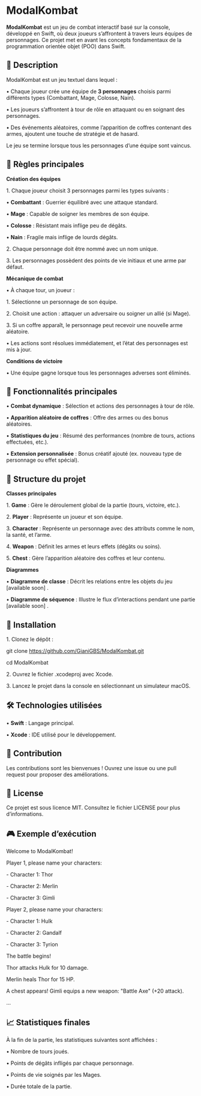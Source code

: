 # **ModalKombat**

  

**ModalKombat** est un jeu de combat interactif basé sur la console, développé en Swift, où deux joueurs s’affrontent à travers leurs équipes de personnages. Ce projet met en avant les concepts fondamentaux de la programmation orientée objet (POO) dans Swift.

  

## **📝 Description**

  

ModalKombat est un jeu textuel dans lequel :

  

• Chaque joueur crée une équipe de **3 personnages** choisis parmi différents types (Combattant, Mage, Colosse, Nain).

• Les joueurs s’affrontent à tour de rôle en attaquant ou en soignant des personnages.

• Des événements aléatoires, comme l’apparition de coffres contenant des armes, ajoutent une touche de stratégie et de hasard.

  

Le jeu se termine lorsque tous les personnages d’une équipe sont vaincus.

  

## **📜 Règles principales**

  

**Création des équipes**

1\. Chaque joueur choisit 3 personnages parmi les types suivants :

• **Combattant** : Guerrier équilibré avec une attaque standard.

• **Mage** : Capable de soigner les membres de son équipe.

• **Colosse** : Résistant mais inflige peu de dégâts.

• **Nain** : Fragile mais inflige de lourds dégâts.

2\. Chaque personnage doit être nommé avec un nom unique.

3\. Les personnages possèdent des points de vie initiaux et une arme par défaut.

  

**Mécanique de combat**

• À chaque tour, un joueur :

1\. Sélectionne un personnage de son équipe.

2\. Choisit une action : attaquer un adversaire ou soigner un allié (si Mage).

3\. Si un coffre apparaît, le personnage peut recevoir une nouvelle arme aléatoire.

• Les actions sont résolues immédiatement, et l’état des personnages est mis à jour.

  

**Conditions de victoire**

• Une équipe gagne lorsque tous les personnages adverses sont éliminés.

  

## **🚀 Fonctionnalités principales**

• **Combat dynamique** : Sélection et actions des personnages à tour de rôle.

• **Apparition aléatoire de coffres** : Offre des armes ou des bonus aléatoires.

• **Statistiques du jeu** : Résumé des performances (nombre de tours, actions effectuées, etc.).

• **Extension personnalisée** : Bonus créatif ajouté (ex. nouveau type de personnage ou effet spécial).

  

## **📂 Structure du projet**

  

**Classes principales**

1\. **Game** : Gère le déroulement global de la partie (tours, victoire, etc.).

2\. **Player** : Représente un joueur et son équipe.

3\. **Character** : Représente un personnage avec des attributs comme le nom, la santé, et l’arme.

4\. **Weapon** : Définit les armes et leurs effets (dégâts ou soins).

5\. **Chest** : Gère l’apparition aléatoire des coffres et leur contenu.

  

**Diagrammes**

• **Diagramme de classe** : Décrit les relations entre les objets du jeu [available soon] .

• **Diagramme de séquence** : Illustre le flux d’interactions pendant une partie [available soon] .

  

## **🔧 Installation**

1\. Clonez le dépôt :

  

git clone https://github.com/GianiGBS/ModalKombat.git

cd ModalKombat

  

  

  

2\. Ouvrez le fichier .xcodeproj avec Xcode.

3\. Lancez le projet dans la console en sélectionnant un simulateur macOS.

  

## **🛠️ Technologies utilisées**

• **Swift** : Langage principal.

• **Xcode** : IDE utilisé pour le développement.

  

## **🤝 Contribution**

  

Les contributions sont les bienvenues ! Ouvrez une issue ou une pull request pour proposer des améliorations.

  

## **📜 License**

  

Ce projet est sous licence MIT. Consultez le fichier LICENSE pour plus d’informations.

  

## **🎮 Exemple d’exécution**

  

Welcome to ModalKombat!

Player 1, please name your characters:

\- Character 1: Thor

\- Character 2: Merlin

\- Character 3: Gimli

  

Player 2, please name your characters:

\- Character 1: Hulk

\- Character 2: Gandalf

\- Character 3: Tyrion

  

The battle begins!

Thor attacks Hulk for 10 damage.

Merlin heals Thor for 15 HP.

A chest appears! Gimli equips a new weapon: "Battle Axe" (+20 attack).

...

  

## **📈 Statistiques finales**

  

À la fin de la partie, les statistiques suivantes sont affichées :

  

• Nombre de tours joués.

• Points de dégâts infligés par chaque personnage.

• Points de vie soignés par les Mages.

• Durée totale de la partie.

##

